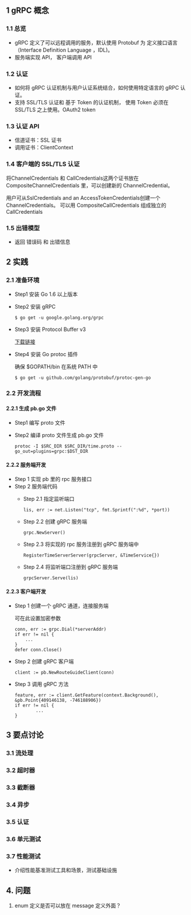 ## 1 gRPC 概念

### 1.1 总览
- gRPC 定义了可以远程调用的服务，默认使用 Protobuf 为 定义接口语言 （Interface Definition Language ，IDL)。
- 服务端实现 API， 客户端调用 API

### 1.2 认证
- 如何将 gRPC 认证机制与用户认证系统结合，如何使用特定语言的 gRPC 认证。
- 支持 SSL/TLS 认证和 基于 Token 的认证机制， 使用 Token 必须在 SSL/TLS 之上使用。OAuth2 token

### 1.3 认证 API
- 信道证书：SSL 证书
- 调用证书：ClientContext

### 1.4 客户端的 SSL/TLS 认证
将ChannelCredentials 和 CallCredentials这两个证书放在 CompositeChannelCredentials 里，可以创建新的 ChannelCredential。

用户可从SslCredentials and an AccessTokenCredentials创建一个 ChannelCredentials。
可以用 CompositeCallCredentials 组成独立的  CallCredentials 

### 1.5 出错模型

- 返回 错误码 和 出错信息

## 2 实践
### 2.1 准备环境
- Step1 安装 Go 1.6 以上版本

- Step2 安装 gRPC
  ```
  $ go get -u google.golang.org/grpc
  ```

- Step3 安装 Protocol Buffer v3

  [下载链接](https://github.com/protocolbuffers/protobuf/releases)

- Step4 安装 Go protoc 插件

  确保 $GOPATH/bin 在系统 PATH 中
  ```
  $ go get -u github.com/golang/protobuf/protoc-gen-go
  ```

### 2.2 开发流程

#### 2.2.1 生成 pb.go 文件
- Step1 编写 proto 文件

- Step2 编译 proto 文件生成 pb.go 文件

    ```
    protoc -I $SRC_DIR $SRC_DIR/time.proto --go_out=plugins=grpc:$DST_DIR
    ```

#### 2.2.2 服务端开发
- Step 1 实现 pb 里的 rpc 服务接口
- Step 2 服务端代码
  - Step 2.1 指定监听端口
    ```
    lis, err := net.Listen("tcp", fmt.Sprintf(":%d", *port))
    ```

  - Step 2.2 创建 gRPC 服务端
    ```
    grpc.NewServer()
    ```
  - Step 2.3 将实现的 rpc 服务注册到 gRPC 服务端中
    ```
    RegisterTimeServerServer(grpcServer, &TimeService{})
    ```
  - Step 2.4 将监听端口注册到 gRPC 服务端
    ```
    grpcServer.Serve(lis)
    ```
#### 2.2.3 客户端开发
- Step 1 创建一个 gRPC 通道，连接服务端

  可在此设置加密参数
    ```
    conn, err := grpc.Dial(*serverAddr)
    if err != nil {
        ...
    }
    defer conn.Close()
    ```
- Step 2 创建 gRPC 客户端

    ```
    client := pb.NewRouteGuideClient(conn)
    ```

- Step 3 调用 gRPC 方法

    ```
    feature, err := client.GetFeature(context.Background(), &pb.Point{409146138, -746188906})
    if err != nil {
            ...
    }
    ```

## 3 要点讨论

### 3.1 流处理

### 3.2 超时器

### 3.3 截断器

### 3.4 异步

### 3.5 认证

### 3.6 单元测试

### 3.7 性能测试

- 介绍性能基准测试工具和场景，测试基础设施

## 4. 问题

1. enum 定义是否可以放在 message 定义外面？